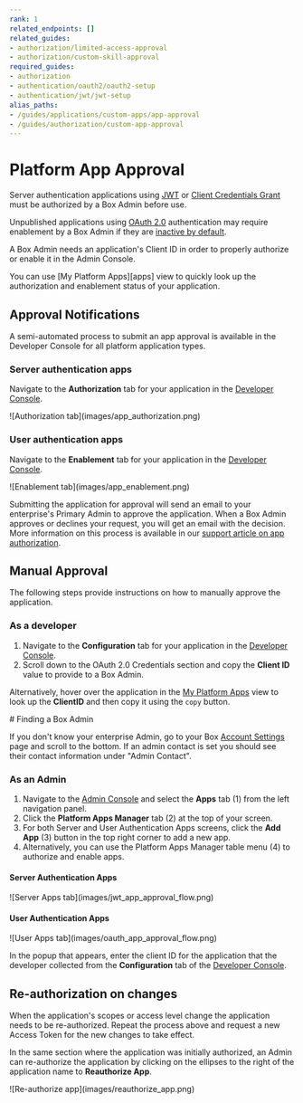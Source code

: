 ```yaml
---
rank: 1
related_endpoints: []
related_guides:
- authorization/limited-access-approval
- authorization/custom-skill-approval
required_guides:
- authorization
- authentication/oauth2/oauth2-setup
- authentication/jwt/jwt-setup
alias_paths:
- /guides/applications/custom-apps/app-approval
- /guides/authorization/custom-app-approval
---
```


# Platform App Approval

Server authentication applications using [JWT][jwt] or
[Client Credentials Grant][ccg] must be authorized by a Box Admin before use.

Unpublished applications using [OAuth 2.0][oauth] authentication may
require enablement by a Box Admin if they are [inactive by default][upa].

A Box Admin needs an application's Client ID in order to properly
authorize or enable it in the Admin Console.

<Message>
You can use [My Platform Apps][apps] view to quickly look up
the authorization and enablement status of your application.
</Message>

## Approval Notifications

A semi-automated process to submit an app approval is available in the Developer
Console for all platform application types.

### Server authentication apps

Navigate to the **Authorization** tab for your application in the
[Developer Console][devconsole].

<ImageFrame border center>
  ![Authorization tab](images/app_authorization.png)
</ImageFrame>

### User authentication apps

Navigate to the **Enablement** tab for your application in the [Developer Console][devconsole].

<ImageFrame border center>
  ![Enablement tab](images/app_enablement.png)
</ImageFrame>

Submitting the application for approval will send an email to your
enterprise's Primary Admin to approve the application.
When a Box Admin approves or declines your request,
you will get an email with the decision.
More information on this process is available in our [support article on app authorization][app-auth].

## Manual Approval

The following steps provide instructions on how to manually approve the
application.

### As a developer

1. Navigate to the **Configuration** tab for your application in the [Developer Console][devconsole].
2. Scroll down to the OAuth 2.0 Credentials section and copy the **Client ID** value to provide to a Box Admin.

Alternatively, hover over the application in the
[My Platform Apps][apps] view to look up the **ClientID** and then
copy it using the `copy` button.

<Message>
  # Finding a Box Admin

  If you don't know your enterprise Admin, go to your Box [Account
  Settings][settings] page and scroll to the bottom. If an admin contact is set
  you should see their contact information under "Admin Contact".
</Message>

### As an Admin

1. Navigate to the [Admin Console][adminconsole] and select the **Apps** tab (1) from the left navigation panel.
2. Click the **Platform Apps Manager** tab (2) at the top of your screen.
3. For both Server and User Authentication Apps screens, click the **Add App** (3) button in the top right corner to add a new app.
4. Alternatively, you can use the Platform Apps Manager table menu (4) to authorize and enable apps.

#### Server Authentication Apps

<ImageFrame border center>
  ![Server Apps tab](images/jwt_app_approval_flow.png)
</ImageFrame>

#### User Authentication Apps

<ImageFrame border center>
  ![User Apps tab](images/oauth_app_approval_flow.png)
</ImageFrame>

In the popup that appears, enter the client ID for the application that the
developer collected from the **Configuration** tab of the
[Developer Console][devconsole].

## Re-authorization on changes

When the application's scopes or access level change the application needs to be
re-authorized. Repeat the process above and request a new Access Token for the
new changes to take effect.

In the same section where the application was initially authorized, an Admin
can re-authorize the application by clicking on the ellipses to the right
of the application name to **Reauthorize App**.

<ImageFrame border center>
  ![Re-authorize app](images/reauthorize_app.png)
</ImageFrame>

<!-- i18n-enable localize-links -->
[devconsole]: https://app.box.com/developers/console
<!-- i18n-disable localize-links -->
[ccg]: g://authentication/client-credentials
<!-- i18n-enable localize-links -->
[settings]: https://app.box.com/account
[adminconsole]: https://app.box.com/master/settings/custom
<!-- i18n-disable localize-links -->
[jwt]: g://authentication/jwt
[app-token]: g://authentication/app-token
[oauth]: g://authentication/oauth2
[upa]: g://security/#enterprise-settings-and-authorization
<!-- i18n-enable localize-links -->
[app-auth]: https://support.box.com/hc/en-us/articles/360043697014-Authorizing-Apps-in-the-Box-App-Approval-Process
<!-- i18n-enable localize-links -->
[apps]: g://applications